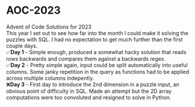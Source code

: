 # AOC-2023
Advent of Code Solutions for 2023  
This year I set out to see how far into the month I could make it solving the puzzles with SQL. I had no expectation to get much further than the first couple days.  
✅**Day 1** - Simple enough, produced a somewhat hacky solution that reads rows backwards and compares them against a backwards regex.  
✅**Day 2** - Pretty simple again, input could be split automatically into useful columns. Some janky repetition in the query as functions had to be applied across multiple columns indepently.   
❌**Day 3** - First day to introduce the 2nd dimension in a puzzle input, an obvious point of difficulty in SQL. Made an attempt but the 2D array computations were too convoluted and resigned to solve in Python.  
